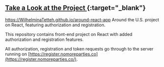 
## [Take a Look at the Project ](https://WilhelminaTetteh.github.io/around-react-app){:target="\_blank"}

https://WilhelminaTetteh.github.io/around-react-app
Around the U.S. project on React, featuring authorization and registration.

This repository contains front-end project on React with added authorization and registration features.

All authorization, registration and token requests go through to the server running on [https://register.nomoreparties.co](https://register.nomoreparties.co/).



